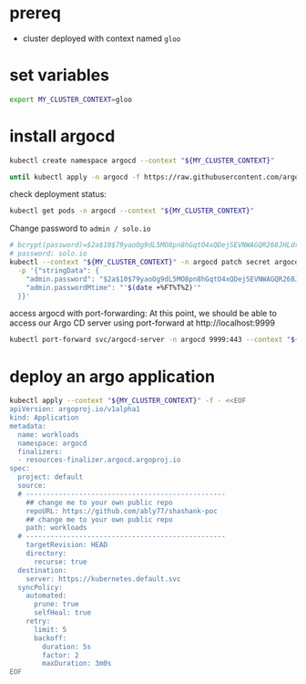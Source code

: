 # prereq
- cluster deployed with context named `gloo`

# set variables
```bash
export MY_CLUSTER_CONTEXT=gloo
```

# install argocd

```bash
kubectl create namespace argocd --context "${MY_CLUSTER_CONTEXT}"

until kubectl apply -n argocd -f https://raw.githubusercontent.com/argoproj/argo-cd/v2.9.5/manifests/install.yaml --context "${MY_CLUSTER_CONTEXT}" > /dev/null 2>&1; do sleep 2; done
```

check deployment status:
```bash
kubectl get pods -n argocd --context "${MY_CLUSTER_CONTEXT}"
```

Change password to `admin / solo.io`
```bash
# bcrypt(password)=$2a$10$79yaoOg9dL5MO8pn8hGqtO4xQDejSEVNWAGQR268JHLdrCw6UCYmy
# password: solo.io
kubectl --context "${MY_CLUSTER_CONTEXT}" -n argocd patch secret argocd-secret \
  -p '{"stringData": {
    "admin.password": "$2a$10$79yaoOg9dL5MO8pn8hGqtO4xQDejSEVNWAGQR268JHLdrCw6UCYmy",
    "admin.passwordMtime": "'$(date +%FT%T%Z)'"
  }}'
```

access argocd with port-forwarding:
At this point, we should be able to access our Argo CD server using port-forward at http://localhost:9999

```bash
kubectl port-forward svc/argocd-server -n argocd 9999:443 --context "${MY_CLUSTER_CONTEXT}"
```

# deploy an argo application

```bash
kubectl apply --context "${MY_CLUSTER_CONTEXT}" -f - <<EOF
apiVersion: argoproj.io/v1alpha1
kind: Application
metadata:
  name: workloads
  namespace: argocd
  finalizers:
  - resources-finalizer.argocd.argoproj.io
spec:
  project: default
  source:
  # -------------------------------------------------
    ## change me to your own public repo
    repoURL: https://github.com/ably77/shashank-poc
    ## change me to your own public repo
    path: workloads
  # -------------------------------------------------
    targetRevision: HEAD
    directory:
      recurse: true
  destination:
    server: https://kubernetes.default.svc
  syncPolicy:
    automated:
      prune: true
      selfHeal: true
    retry:
      limit: 5
      backoff:
        duration: 5s
        factor: 2
        maxDuration: 3m0s
EOF
```